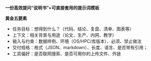 **一份高效提问“说明书”+可直接套用的提示词模板**

**黄金五要素**
- 任务目标：想得到什么？（代码、结论、复盘、清单、图表等）
- 上下文：相关背景与用途（论文、生产、内网、教学）
- 输入与约束：数据样例、环境（OS/HPC/库版本）、必须、禁止做法
- 交付规格：格式（JSON、markdown）、长度、语言、是否带有引用；
- 工具偏好：是否联网搜索、是否可用你的上传文件、外链
